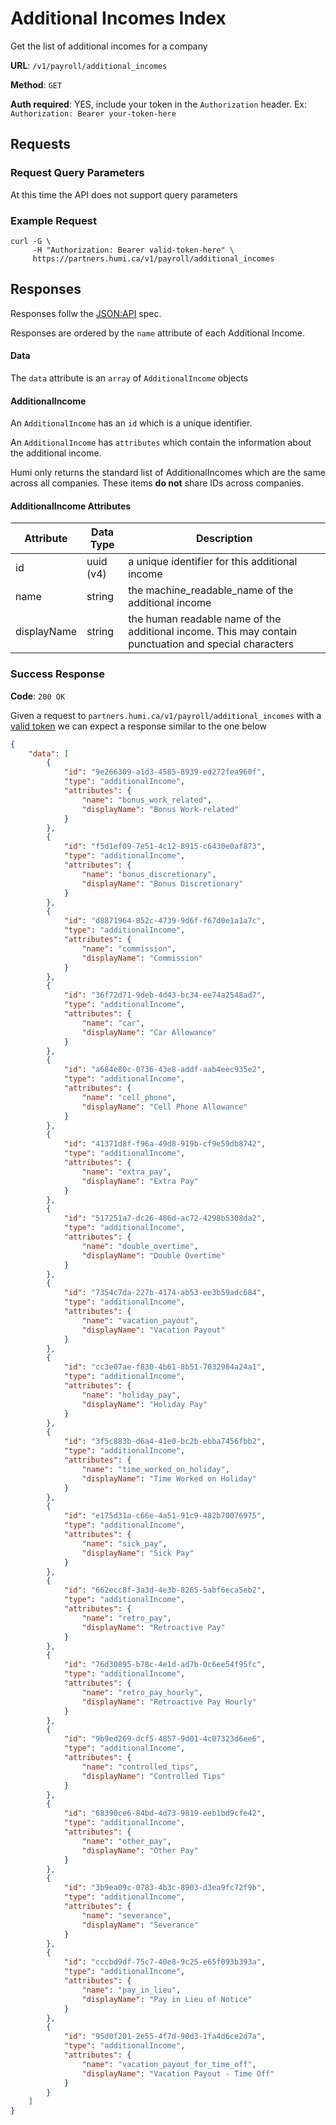 # Additional Incomes Index

Get the list of additional incomes for a company

**URL**: `/v1/payroll/additional_incomes`

**Method**: `GET`

**Auth required**: YES, include your token in the `Authorization` header. Ex: `Authorization: Bearer your-token-here`

## Requests

### Request Query Parameters

At this time the API does not support query parameters

### Example Request
```
curl -G \
     -H "Authorization: Bearer valid-token-here" \
     https://partners.humi.ca/v1/payroll/additional_incomes
```

## Responses
Responses follw the [JSON:API](https://jsonapi.org) spec.

Responses are ordered by the `name` attribute of each Additional Income.

#### Data
The `data` attribute is an `array` of `AdditionalIncome` objects

#### AdditionalIncome
An `AdditionalIncome` has an `id` which is a unique identifier.

An `AdditionalIncome` has `attributes` which contain the information about the additional income.

Humi only returns the standard list of AdditionalIncomes which are the same across all companies. These items **do not** share IDs across companies.

#### AdditionalIncome Attributes

| Attribute   | Data Type | Description                                                                                           |
|-------------|-----------|-------------------------------------------------------------------------------------------------------|
| id          | uuid (v4) | a unique identifier for this additional income                                                        |
| name        | string    | the machine_readable_name of the additional income                                                    |
| displayName | string    | the human readable name of the additional income. This may contain punctuation and special characters |

### Success Response

**Code**: `200 OK`

Given a request to `partners.humi.ca/v1/payroll/additional_incomes` with a [valid token](../../../README.md#humi-partners-api-token) we can expect a response similar to the one below

```json
{
    "data": [
        {
            "id": "9e266309-a1d3-4585-8939-ed272fea960f",
            "type": "additionalIncome",
            "attributes": {
                "name": "bonus_work_related",
                "displayName": "Bonus Work-related"
            }
        },
        {
            "id": "f5d1ef09-7e51-4c12-8915-c6430e0af873",
            "type": "additionalIncome",
            "attributes": {
                "name": "bonus_discretionary",
                "displayName": "Bonus Discretionary"
            }
        },
        {
            "id": "d8871964-852c-4739-9d6f-f67d0e1a1a7c",
            "type": "additionalIncome",
            "attributes": {
                "name": "commission",
                "displayName": "Commission"
            }
        },
        {
            "id": "36f72d71-9deb-4d43-bc34-ee74a2548ad7",
            "type": "additionalIncome",
            "attributes": {
                "name": "car",
                "displayName": "Car Allowance"
            }
        },
        {
            "id": "a684e80c-0736-43e8-addf-aab4eec935e2",
            "type": "additionalIncome",
            "attributes": {
                "name": "cell_phone",
                "displayName": "Cell Phone Allowance"
            }
        },
        {
            "id": "41371d8f-f96a-49d8-919b-cf9e59db8742",
            "type": "additionalIncome",
            "attributes": {
                "name": "extra_pay",
                "displayName": "Extra Pay"
            }
        },
        {
            "id": "517251a7-dc26-486d-ac72-4298b5308da2",
            "type": "additionalIncome",
            "attributes": {
                "name": "double_overtime",
                "displayName": "Double Overtime"
            }
        },
        {
            "id": "7354c7da-227b-4174-ab53-ee3b59adc684",
            "type": "additionalIncome",
            "attributes": {
                "name": "vacation_payout",
                "displayName": "Vacation Payout"
            }
        },
        {
            "id": "cc3e07ae-f830-4b61-8b51-7032984a24a1",
            "type": "additionalIncome",
            "attributes": {
                "name": "holiday_pay",
                "displayName": "Holiday Pay"
            }
        },
        {
            "id": "3f5c883b-d6a4-41e0-bc2b-ebba7456fbb2",
            "type": "additionalIncome",
            "attributes": {
                "name": "time_worked_on_holiday",
                "displayName": "Time Worked on Holiday"
            }
        },
        {
            "id": "e175d31a-c66e-4a51-91c9-482b70076975",
            "type": "additionalIncome",
            "attributes": {
                "name": "sick_pay",
                "displayName": "Sick Pay"
            }
        },
        {
            "id": "662ecc8f-3a3d-4e3b-8265-5abf6eca5eb2",
            "type": "additionalIncome",
            "attributes": {
                "name": "retro_pay",
                "displayName": "Retroactive Pay"
            }
        },
        {
            "id": "76d30895-b78c-4e1d-ad7b-0c6ee54f95fc",
            "type": "additionalIncome",
            "attributes": {
                "name": "retro_pay_hourly",
                "displayName": "Retroactive Pay Hourly"
            }
        },
        {
            "id": "9b9ed269-dcf5-4857-9d01-4c07323d6ee6",
            "type": "additionalIncome",
            "attributes": {
                "name": "controlled_tips",
                "displayName": "Controlled Tips"
            }
        },
        {
            "id": "68390ce6-84bd-4d73-9819-eeb1bd9cfe42",
            "type": "additionalIncome",
            "attributes": {
                "name": "other_pay",
                "displayName": "Other Pay"
            }
        },
        {
            "id": "3b9ea09c-0783-4b3c-8903-d3ea9fc72f9b",
            "type": "additionalIncome",
            "attributes": {
                "name": "severance",
                "displayName": "Severance"
            }
        },
        {
            "id": "cccbd9df-75c7-40e8-9c25-e65f093b393a",
            "type": "additionalIncome",
            "attributes": {
                "name": "pay_in_lieu",
                "displayName": "Pay in Lieu of Notice"
            }
        },
        {
            "id": "95d0f201-2e55-4f7d-90d3-1fa4d6ce2d7a",
            "type": "additionalIncome",
            "attributes": {
                "name": "vacation_payout_for_time_off",
                "displayName": "Vacation Payout - Time Off"
            }
        }
    ]
}
```
